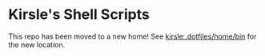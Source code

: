 Kirsle's Shell Scripts
======================

This repo has been moved to a new home! See
[kirsle:.dotfiles/home/bin](https://github.com/kirsle/.dotfiles/tree/master/home/bin)
for the new location.
